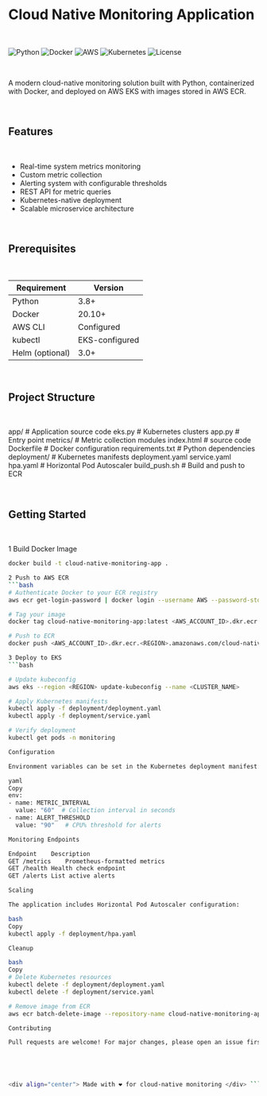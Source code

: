 # Cloud Native Monitoring Application

<br>

![Python](https://img.shields.io/badge/Python-3.8%2B-blue)
![Docker](https://img.shields.io/badge/Docker-20.10%2B-blue)
![AWS](https://img.shields.io/badge/AWS-ECR%2FEKS-orange)
![Kubernetes](https://img.shields.io/badge/Kubernetes-EKS-blue)
![License](https://img.shields.io/badge/License-MIT-green)

<br>

A modern cloud-native monitoring solution built with Python, containerized with Docker, and deployed on AWS EKS with images stored in AWS ECR.

<br>

## Features

<br>

- Real-time system metrics monitoring  
- Custom metric collection  
- Alerting system with configurable thresholds  
- REST API for metric queries  
- Kubernetes-native deployment  
- Scalable microservice architecture  

<br>

## Prerequisites

<br>

| Requirement       | Version       |
|-------------------|---------------|
| Python            | 3.8+          |
| Docker            | 20.10+        |
| AWS CLI           | Configured    |
| kubectl           | EKS-configured|
| Helm (optional)   | 3.0+          |

<br>

## Project Structure

<br>

app/ # Application source code
eks.py # Kubernetes clusters
app.py # Entry point
metrics/ # Metric collection modules
index.html # source code
Dockerfile # Docker configuration
requirements.txt # Python dependencies
deployment/ # Kubernetes manifests
deployment.yaml
service.yaml
hpa.yaml # Horizontal Pod Autoscaler
build_push.sh # Build and push to ECR

<br>

## Getting Started

<br>

1 Build Docker Image
```bash
docker build -t cloud-native-monitoring-app .

2 Push to AWS ECR
```bash
# Authenticate Docker to your ECR registry
aws ecr get-login-password | docker login --username AWS --password-stdin <AWS_ACCOUNT_ID>.dkr.ecr.<REGION>.amazonaws.com

# Tag your image
docker tag cloud-native-monitoring-app:latest <AWS_ACCOUNT_ID>.dkr.ecr.<REGION>.amazonaws.com/cloud-native-monitoring-app:latest

# Push to ECR
docker push <AWS_ACCOUNT_ID>.dkr.ecr.<REGION>.amazonaws.com/cloud-native-monitoring-app:latest

3 Deploy to EKS
```bash

# Update kubeconfig
aws eks --region <REGION> update-kubeconfig --name <CLUSTER_NAME>

# Apply Kubernetes manifests
kubectl apply -f deployment/deployment.yaml
kubectl apply -f deployment/service.yaml

# Verify deployment
kubectl get pods -n monitoring

Configuration

Environment variables can be set in the Kubernetes deployment manifest:

yaml
Copy
env:
- name: METRIC_INTERVAL
  value: "60"  # Collection interval in seconds
- name: ALERT_THRESHOLD
  value: "90"   # CPU% threshold for alerts

Monitoring Endpoints

Endpoint	Description
GET /metrics	Prometheus-formatted metrics
GET /health	Health check endpoint
GET /alerts	List active alerts

Scaling

The application includes Horizontal Pod Autoscaler configuration:

bash
Copy
kubectl apply -f deployment/hpa.yaml

Cleanup

bash
Copy
# Delete Kubernetes resources
kubectl delete -f deployment/deployment.yaml
kubectl delete -f deployment/service.yaml

# Remove image from ECR
aws ecr batch-delete-image --repository-name cloud-native-monitoring-app --image-ids imageTag=latest

Contributing

Pull requests are welcome! For major changes, please open an issue first to discuss what you would like to change.





<div align="center"> Made with ❤️ for cloud-native monitoring </div> ```
